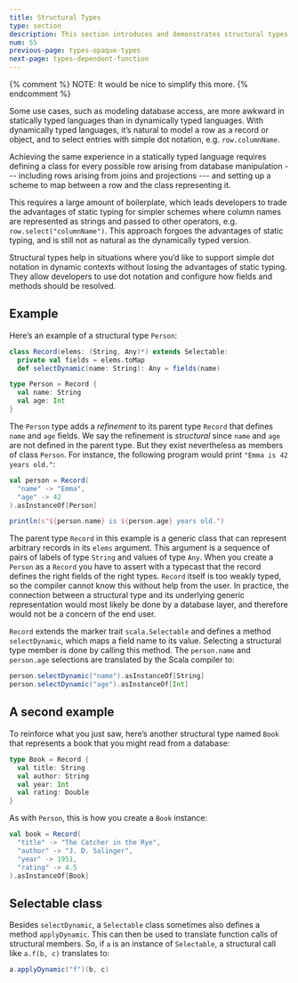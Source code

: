 ```yaml
---
title: Structural Types
type: section
description: This section introduces and demonstrates structural types in Scala 3.
num: 55
previous-page: types-opaque-types
next-page: types-dependent-function
---
```


{% comment %}
NOTE: It would be nice to simplify this more.
{% endcomment %}

Some use cases, such as modeling database access, are more awkward in statically typed languages than in dynamically typed languages.
With dynamically typed languages, it’s natural to model a row as a record or object, and to select entries with simple dot notation, e.g. `row.columnName`.

Achieving the same experience in a statically typed language requires defining a class for every possible row arising from database manipulation --- including rows arising from joins and projections --- and setting up a scheme to map between a row and the class representing it.

This requires a large amount of boilerplate, which leads developers to trade the advantages of static typing for simpler schemes where column names are represented as strings and passed to other operators, e.g. `row.select("columnName")`.
This approach forgoes the advantages of static typing, and is still not as natural as the dynamically typed version.

Structural types help in situations where you’d like to support simple dot notation in dynamic contexts without losing the advantages of static typing.
They allow developers to use dot notation and configure how fields and methods should be resolved.

## Example

Here’s an example of a structural type `Person`:

```scala
class Record(elems: (String, Any)*) extends Selectable:
  private val fields = elems.toMap
  def selectDynamic(name: String): Any = fields(name)

type Person = Record {
  val name: String
  val age: Int
}
```

The `Person` type adds a _refinement_ to its parent type `Record` that defines `name` and `age` fields.
We say the refinement is _structural_ since  `name` and `age` are not defined in the parent type.
But they exist nevertheless as members of class `Person`.
For instance, the following program would print `"Emma is 42 years old."`:

```scala
val person = Record(
  "name" -> "Emma",
  "age" -> 42
).asInstanceOf[Person]

println(s"${person.name} is ${person.age} years old.")
```

The parent type `Record` in this example is a generic class that can represent arbitrary records in its `elems` argument.
This argument is a sequence of pairs of labels of type `String` and values of type `Any`.
When you create a `Person` as a `Record` you have to assert with a typecast that the record defines the right fields of the right types.
`Record` itself is too weakly typed, so the compiler cannot know this without help from the user.
In practice, the connection between a structural type and its underlying generic representation would most likely be done by a database layer, and therefore would not be a concern of the end user.

`Record` extends the marker trait `scala.Selectable` and defines a method `selectDynamic`, which maps a field name to its value.
Selecting a structural type member is done by calling this method.
The `person.name` and `person.age` selections are translated by the Scala compiler to:

```scala
person.selectDynamic("name").asInstanceOf[String]
person.selectDynamic("age").asInstanceOf[Int]
```

## A second example

To reinforce what you just saw, here’s another structural type named `Book` that represents a book that you might read from a database:

```scala
type Book = Record {
  val title: String
  val author: String
  val year: Int
  val rating: Double
}
```

As with `Person`, this is how you create a `Book` instance:

```scala
val book = Record(
  "title" -> "The Catcher in the Rye",
  "author" -> "J. D. Salinger",
  "year" -> 1951,
  "rating" -> 4.5
).asInstanceOf[Book]
```

## Selectable class

Besides `selectDynamic`, a `Selectable` class sometimes also defines a method `applyDynamic`.
This can then be used to translate function calls of structural members.
So, if `a` is an instance of `Selectable`, a structural call like `a.f(b, c)` translates to:

```scala
a.applyDynamic("f")(b, c)
```

